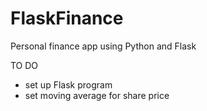# FlaskFinance
Personal finance app using Python and Flask

TO DO
- set up Flask program
- set moving average for share price
